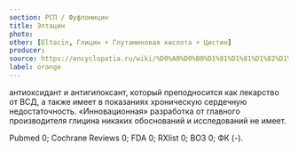 ```yaml
---
section: РСП / Фуфломицин
title: Элтацин
photo:
other: [Eltacin, Глицин + Глутаминовая кислота + Цистин]
producer:
source: https://encyclopatia.ru/wiki/%D0%A0%D0%B0%D1%81%D1%81%D1%82%D1%80%D0%B5%D0%BB%D1%8C%D0%BD%D1%8B%D0%B9_%D1%81%D0%BF%D0%B8%D1%81%D0%BE%D0%BA_%D0%BF%D1%80%D0%B5%D0%BF%D0%B0%D1%80%D0%B0%D1%82%D0%BE%D0%B2
label: orange
---
```


антиоксидант и антигипоксант, который преподносится как лекарство от ВСД, а также имеет в показаниях хроническую сердечную недостаточность. «Инновационная» разработка от главного производителя глицина никаких обоснований и исследований не имеет.

Pubmed 0; Cochrane Reviews 0; FDA 0; RXlist 0; ВОЗ 0; ФК (-).
